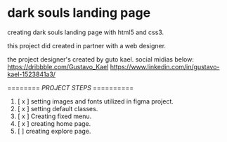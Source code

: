 # dark souls landing page

creating dark souls landing page with html5 and css3.

this project did created in partner with a web designer.

the project designer's created by guto kael. social midias below:
https://dribbble.com/Gustavo_Kael
https://www.linkedin.com/in/gustavo-kael-1523841a3/

======== _PROJECT STEPS_ ==========

1. [ x ] setting images and fonts utilized in figma project.
2. [ x ] setting default classes.
3. [ x ] Creating fixed menu.
4. [ x ] creating home page.
5. [ ] creating explore page.
